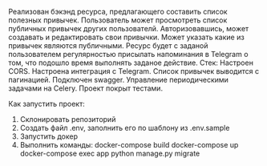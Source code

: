 Реализован бэкэнд ресурса, предлагающего составить список полезных привычек. Пользователь может просмотреть список публичных привычек других пользователй. 
Авторизовавшись, может создавать и редактировать свои привычки. Может указать какие из привычек являются публичными.
Ресурс будет с заданой пользователем регулярностью присылать напоминания в Telegram о том, что подошло время выполнять заданое действие.
Стек:
    Настроен CORS.
    Настроена интеграция с Telegram.
    Список привычек выводится с пагинацией.
    Подключен swagger.
    Управление периодическими задачами на Celery.
    Проект покрыт тестами.

Как запустить проект:
1. Склонировать репозиторий
2. Создать файл .env, заполнить его по шаблону из .env.sample
3. Запустить докер
4. Выполнить команды:
    docker-compose build
    docker-compose up
    docker-compose exec app python manage.py migrate
